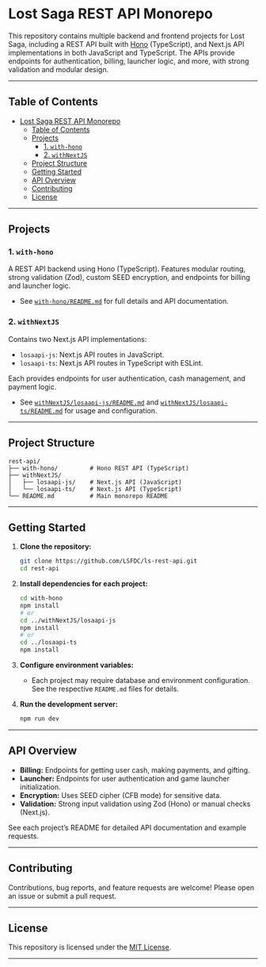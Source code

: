 # Lost Saga REST API Monorepo

This repository contains multiple backend and frontend projects for Lost Saga, including a REST API built with [Hono](https://hono.dev/) (TypeScript), and Next.js API implementations in both JavaScript and TypeScript. The APIs provide endpoints for authentication, billing, launcher logic, and more, with strong validation and modular design.

---

## Table of Contents

- [Lost Saga REST API Monorepo](#lost-saga-rest-api-monorepo)
  - [Table of Contents](#table-of-contents)
  - [Projects](#projects)
    - [1. `with-hono`](#1-with-hono)
    - [2. `withNextJS`](#2-withnextjs)
  - [Project Structure](#project-structure)
  - [Getting Started](#getting-started)
  - [API Overview](#api-overview)
  - [Contributing](#contributing)
  - [License](#license)

---

## Projects

### 1. `with-hono`

A REST API backend using Hono (TypeScript). Features modular routing, strong validation (Zod), custom SEED encryption, and endpoints for billing and launcher logic.

- See [`with-hono/README.md`](./with-hono/README.md) for full details and API documentation.

### 2. `withNextJS`

Contains two Next.js API implementations:

- `losaapi-js`: Next.js API routes in JavaScript.
- `losaapi-ts`: Next.js API routes in TypeScript with ESLint.

Each provides endpoints for user authentication, cash management, and payment logic.

- See [`withNextJS/losaapi-js/README.md`](./withNextJS/losaapi-js/README.md) and [`withNextJS/losaapi-ts/README.md`](./withNextJS/losaapi-ts/README.md) for usage and configuration.

---

## Project Structure

```
rest-api/
├── with-hono/         # Hono REST API (TypeScript)
├── withNextJS/
│   ├── losaapi-js/    # Next.js API (JavaScript)
│   └── losaapi-ts/    # Next.js API (TypeScript)
└── README.md          # Main monorepo README
```

---

## Getting Started

1. **Clone the repository:**

   ```bash
   git clone https://github.com/LSFDC/ls-rest-api.git
   cd rest-api
   ```

2. **Install dependencies for each project:**

   ```bash
   cd with-hono
   npm install
   # or
   cd ../withNextJS/losaapi-js
   npm install
   # or
   cd ../losaapi-ts
   npm install
   ```

3. **Configure environment variables:**

   - Each project may require database and environment configuration. See the respective `README.md` files for details.

4. **Run the development server:**
   ```bash
   npm run dev
   ```

---

## API Overview

- **Billing:** Endpoints for getting user cash, making payments, and gifting.
- **Launcher:** Endpoints for user authentication and game launcher initialization.
- **Encryption:** Uses SEED cipher (CFB mode) for sensitive data.
- **Validation:** Strong input validation using Zod (Hono) or manual checks (Next.js).

See each project’s README for detailed API documentation and example requests.

---

## Contributing

Contributions, bug reports, and feature requests are welcome! Please open an issue or submit a pull request.

---

## License

This repository is licensed under the [MIT License](./LICENSE).

---
